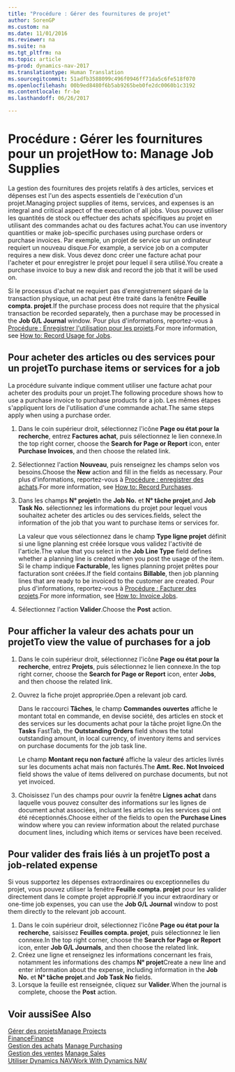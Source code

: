 ```yaml
---
title: "Procédure : Gérer des fournitures de projet"
author: SorenGP
ms.custom: na
ms.date: 11/01/2016
ms.reviewer: na
ms.suite: na
ms.tgt_pltfrm: na
ms.topic: article
ms-prod: dynamics-nav-2017
ms.translationtype: Human Translation
ms.sourcegitcommit: 51adfb3588099c496f0946ff71da5c6fe518f070
ms.openlocfilehash: 00b9ed8480f6b5ab9265beb0fe2dc0060b1c3192
ms.contentlocale: fr-be
ms.lasthandoff: 06/26/2017

---
```


# <a name="how-to-manage-job-supplies"></a><span data-ttu-id="ede16-102">Procédure : Gérer les fournitures pour un projet</span><span class="sxs-lookup"><span data-stu-id="ede16-102">How to: Manage Job Supplies</span></span>
<span data-ttu-id="ede16-103">La gestion des fournitures des projets relatifs à des articles, services et dépenses est l'un des aspects essentiels de l'exécution d'un projet.</span><span class="sxs-lookup"><span data-stu-id="ede16-103">Managing project supplies of items, services, and expenses is an integral and critical aspect of the execution of all jobs.</span></span> <span data-ttu-id="ede16-104">Vous pouvez utiliser les quantités de stock ou effectuer des achats spécifiques au projet en utilisant des commandes achat ou des factures achat.</span><span class="sxs-lookup"><span data-stu-id="ede16-104">You can use inventory quantities or make job-specific purchases using purchase orders or purchase invoices.</span></span> <span data-ttu-id="ede16-105">Par exemple, un projet de service sur un ordinateur requiert un nouveau disque.</span><span class="sxs-lookup"><span data-stu-id="ede16-105">For example, a service job on a computer requires a new disk.</span></span> <span data-ttu-id="ede16-106">Vous devez donc créer une facture achat pour l'acheter et pour enregistrer le projet pour lequel il sera utilisé.</span><span class="sxs-lookup"><span data-stu-id="ede16-106">You create a purchase invoice to buy a new disk and record the job that it will be used on.</span></span>

<span data-ttu-id="ede16-107">Si le processus d'achat ne requiert pas d'enregistrement séparé de la transaction physique, un achat peut être traité dans la fenêtre **Feuille compta. projet**.</span><span class="sxs-lookup"><span data-stu-id="ede16-107">If the purchase process does not require that the physical transaction be recorded separately, then a purchase may be processed in the **Job G/L Journal** window.</span></span> <span data-ttu-id="ede16-108">Pour plus d'informations, reportez-vous à [Procédure : Enregistrer l'utilisation pour les projets](projects-how-record-job-usage.md).</span><span class="sxs-lookup"><span data-stu-id="ede16-108">For more information, see [How to: Record Usage for Jobs](projects-how-record-job-usage.md).</span></span>

## <a name="to-purchase-items-or-services-for-a-job"></a><span data-ttu-id="ede16-109">Pour acheter des articles ou des services pour un projet</span><span class="sxs-lookup"><span data-stu-id="ede16-109">To purchase items or services for a job</span></span>
<span data-ttu-id="ede16-110">La procédure suivante indique comment utiliser une facture achat pour acheter des produits pour un projet.</span><span class="sxs-lookup"><span data-stu-id="ede16-110">The following procedure shows how to use a purchase invoice to purchase products for a job.</span></span> <span data-ttu-id="ede16-111">Les mêmes étapes s'appliquent lors de l'utilisation d'une commande achat.</span><span class="sxs-lookup"><span data-stu-id="ede16-111">The same steps apply when using a purchase order.</span></span>  

1. <span data-ttu-id="ede16-112">Dans le coin supérieur droit, sélectionnez l'icône **Page ou état pour la recherche**, entrez **Factures achat**, puis sélectionnez le lien connexe.</span><span class="sxs-lookup"><span data-stu-id="ede16-112">In the top right corner, choose the **Search for Page or Report** icon, enter **Purchase Invoices**, and then choose the related link.</span></span>  
2. <span data-ttu-id="ede16-113">Sélectionnez l'action **Nouveau**, puis renseignez les champs selon vos besoins.</span><span class="sxs-lookup"><span data-stu-id="ede16-113">Choose the **New** action and fill in the fields as necessary.</span></span> <span data-ttu-id="ede16-114">Pour plus d'informations, reportez-vous à [Procédure : enregistrer des achats](purchasing-how-record-purchases.md).</span><span class="sxs-lookup"><span data-stu-id="ede16-114">For more information, see [How to: Record Purchases](purchasing-how-record-purchases.md).</span></span>
3. <span data-ttu-id="ede16-115">Dans les champs **N° projet**</span><span class="sxs-lookup"><span data-stu-id="ede16-115">In the **Job No.**</span></span> <span data-ttu-id="ede16-116">et **N° tâche projet**,</span><span class="sxs-lookup"><span data-stu-id="ede16-116">and **Job Task No.**</span></span> <span data-ttu-id="ede16-117">sélectionnez les informations du projet pour lequel vous souhaitez acheter des articles ou des services.</span><span class="sxs-lookup"><span data-stu-id="ede16-117">fields, select the information of the job that you want to purchase items or services for.</span></span>  

    <span data-ttu-id="ede16-118">La valeur que vous sélectionnez dans le champ **Type ligne projet** définit si une ligne planning est créée lorsque vous validez l'activité de l'article.</span><span class="sxs-lookup"><span data-stu-id="ede16-118">The value that you select in the **Job Line Type** field defines whether a planning line is created when you post the usage of the item.</span></span> <span data-ttu-id="ede16-119">Si le champ indique **Facturable**, les lignes planning projet prêtes pour facturation sont créées.</span><span class="sxs-lookup"><span data-stu-id="ede16-119">If the field contains **Billable**, then job planning lines that are ready to be invoiced to the customer are created.</span></span> <span data-ttu-id="ede16-120">Pour plus d'informations, reportez-vous à [Procédure : Facturer des projets](projects-how-invoice-jobs.md).</span><span class="sxs-lookup"><span data-stu-id="ede16-120">For more information, see [How to: Invoice Jobs](projects-how-invoice-jobs.md).</span></span>

4. <span data-ttu-id="ede16-121">Sélectionnez l'action **Valider**.</span><span class="sxs-lookup"><span data-stu-id="ede16-121">Choose the **Post** action.</span></span>

## <a name="to-view-the-value-of-purchases-for-a-job"></a><span data-ttu-id="ede16-122">Pour afficher la valeur des achats pour un projet</span><span class="sxs-lookup"><span data-stu-id="ede16-122">To view the value of purchases for a job</span></span>  

1. <span data-ttu-id="ede16-123">Dans le coin supérieur droit, sélectionnez l'icône **Page ou état pour la recherche**, entrez **Projets**, puis sélectionnez le lien connexe.</span><span class="sxs-lookup"><span data-stu-id="ede16-123">In the top right corner, choose the **Search for Page or Report** icon, enter **Jobs**, and then choose the related link.</span></span>
2. <span data-ttu-id="ede16-124">Ouvrez la fiche projet appropriée.</span><span class="sxs-lookup"><span data-stu-id="ede16-124">Open a relevant job card.</span></span>

    <span data-ttu-id="ede16-125">Dans le raccourci **Tâches**, le champ **Commandes ouvertes** affiche le montant total en commande, en devise société, des articles en stock et des services sur les documents achat pour la tâche projet ligne.</span><span class="sxs-lookup"><span data-stu-id="ede16-125">On the **Tasks** FastTab, the **Outstanding Orders** field shows the total outstanding amount, in local currency, of inventory items and services on purchase documents for the job task line.</span></span>  

    <span data-ttu-id="ede16-126">Le champ **Montant reçu non facturé** affiche la valeur des articles livrés sur les documents achat mais non facturés.</span><span class="sxs-lookup"><span data-stu-id="ede16-126">The **Amt. Rec. Not Invoiced** field shows the value of items delivered on purchase documents, but not yet invoiced.</span></span>  

3. <span data-ttu-id="ede16-127">Choisissez l'un des champs pour ouvrir la fenêtre **Lignes achat** dans laquelle vous pouvez consulter des informations sur les lignes de document achat associées, incluant les articles ou les services qui ont été réceptionnés.</span><span class="sxs-lookup"><span data-stu-id="ede16-127">Choose either of the fields to open the **Purchase Lines** window where you can review information about the related purchase document lines, including which items or services have been received.</span></span>

## <a name="to-post-a-job-related-expense"></a><span data-ttu-id="ede16-128">Pour valider des frais liés à un projet</span><span class="sxs-lookup"><span data-stu-id="ede16-128">To post a job-related expense</span></span>  
<span data-ttu-id="ede16-129">Si vous supportez les dépenses extraordinaires ou exceptionnelles du projet, vous pouvez utiliser la fenêtre **Feuille compta. projet** pour les valider directement dans le compte projet approprié.</span><span class="sxs-lookup"><span data-stu-id="ede16-129">If you incur extraordinary or one-time job expenses, you can use the **Job G/L Journal** window to post them directly to the relevant job account.</span></span>

1. <span data-ttu-id="ede16-130">Dans le coin supérieur droit, sélectionnez l'icône **Page ou état pour la recherche**, saisissez **Feuilles compta. projet**, puis sélectionnez le lien connexe.</span><span class="sxs-lookup"><span data-stu-id="ede16-130">In the top right corner, choose the **Search for Page or Report** icon, enter **Job G/L Journals**, and then choose the related link.</span></span>  
2. <span data-ttu-id="ede16-131">Créez une ligne et renseignez les informations concernant les frais, notamment les informations des champs **N° projet**</span><span class="sxs-lookup"><span data-stu-id="ede16-131">Create a new line and enter information about the expense, including information in the **Job No.**</span></span> <span data-ttu-id="ede16-132">et **N° tâche projet**.</span><span class="sxs-lookup"><span data-stu-id="ede16-132">and **Job Task No** fields.</span></span>  
3. <span data-ttu-id="ede16-133">Lorsque la feuille est renseignée, cliquez sur **Valider**.</span><span class="sxs-lookup"><span data-stu-id="ede16-133">When the journal is complete, choose the **Post** action.</span></span>


## <a name="see-also"></a><span data-ttu-id="ede16-134">Voir aussi</span><span class="sxs-lookup"><span data-stu-id="ede16-134">See Also</span></span>
[<span data-ttu-id="ede16-135">Gérer des projets</span><span class="sxs-lookup"><span data-stu-id="ede16-135">Manage Projects</span></span>](projects-manage-projects.md)  
[<span data-ttu-id="ede16-136">Finance</span><span class="sxs-lookup"><span data-stu-id="ede16-136">Finance</span></span>](finance-setup.md)  
<span data-ttu-id="ede16-137">[Gestion des achats](purchasing-manage-purchasing.md)       </span><span class="sxs-lookup"><span data-stu-id="ede16-137">[Manage Purchasing](purchasing-manage-purchasing.md)       </span></span>  
<span data-ttu-id="ede16-138">[Gestion des ventes](sales-manage-sales.md)    </span><span class="sxs-lookup"><span data-stu-id="ede16-138">[Manage Sales](sales-manage-sales.md)    </span></span>  
[<span data-ttu-id="ede16-139">Utiliser Dynamics NAV</span><span class="sxs-lookup"><span data-stu-id="ede16-139">Work With Dynamics NAV</span></span>](ui-work-product.md)  

